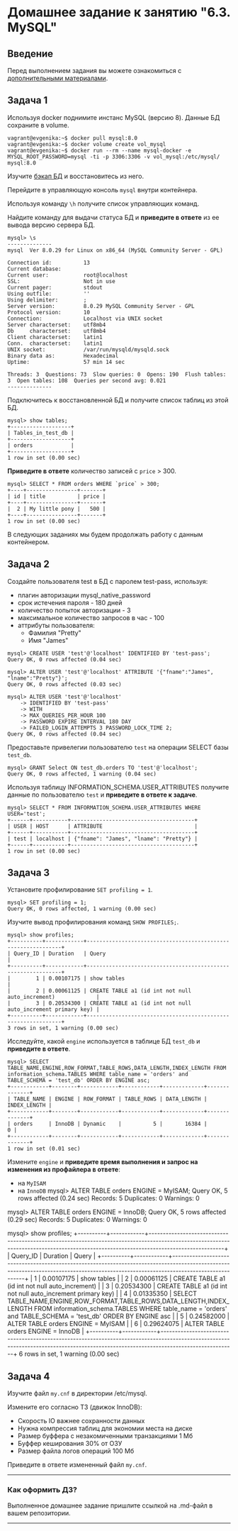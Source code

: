 # Домашнее задание к занятию "6.3. MySQL"

## Введение

Перед выполнением задания вы можете ознакомиться с 
[дополнительными материалами](https://github.com/netology-code/virt-homeworks/tree/master/additional/README.md).

## Задача 1

Используя docker поднимите инстанс MySQL (версию 8). Данные БД сохраните в volume.
```shell
vagrant@evgenika:~$ docker pull mysql:8.0
vagrant@evgenika:~$ docker volume create vol_mysql
vagrant@evgenika:~$ docker run --rm --name mysql-docker -e MYSQL_ROOT_PASSWORD=mysql -ti -p 3306:3306 -v vol_mysql:/etc/mysql/ mysql:8.0
```
Изучите [бэкап БД](https://github.com/netology-code/virt-homeworks/tree/master/06-db-03-mysql/test_data) и 
восстановитесь из него.

Перейдите в управляющую консоль `mysql` внутри контейнера.

Используя команду `\h` получите список управляющих команд.

Найдите команду для выдачи статуса БД и **приведите в ответе** из ее вывода версию сервера БД.
```shell
mysql> \s
--------------
mysql  Ver 8.0.29 for Linux on x86_64 (MySQL Community Server - GPL)

Connection id:          13
Current database:
Current user:           root@localhost
SSL:                    Not in use
Current pager:          stdout
Using outfile:          ''
Using delimiter:        ;
Server version:         8.0.29 MySQL Community Server - GPL
Protocol version:       10
Connection:             Localhost via UNIX socket
Server characterset:    utf8mb4
Db     characterset:    utf8mb4
Client characterset:    latin1
Conn.  characterset:    latin1
UNIX socket:            /var/run/mysqld/mysqld.sock
Binary data as:         Hexadecimal
Uptime:                 57 min 14 sec

Threads: 3  Questions: 73  Slow queries: 0  Opens: 190  Flush tables: 3  Open tables: 108  Queries per second avg: 0.021
--------------
```
Подключитесь к восстановленной БД и получите список таблиц из этой БД.
```shell
mysql> show tables;
+-------------------+
| Tables_in_test_db |
+-------------------+
| orders            |
+-------------------+
1 row in set (0.00 sec)
```
**Приведите в ответе** количество записей с `price` > 300.
```shell
mysql> SELECT * FROM orders WHERE `price` > 300;
+----+----------------+-------+
| id | title          | price |
+----+----------------+-------+
|  2 | My little pony |   500 |
+----+----------------+-------+
1 row in set (0.00 sec)
```
В следующих заданиях мы будем продолжать работу с данным контейнером.

## Задача 2

Создайте пользователя test в БД c паролем test-pass, используя:
- плагин авторизации mysql_native_password
- срок истечения пароля - 180 дней 
- количество попыток авторизации - 3 
- максимальное количество запросов в час - 100
- аттрибуты пользователя:
    - Фамилия "Pretty"
    - Имя "James"
```shell
mysql> CREATE USER 'test'@'localhost' IDENTIFIED BY 'test-pass';
Query OK, 0 rows affected (0.04 sec)

mysql> ALTER USER 'test'@'localhost' ATTRIBUTE '{"fname":"James", "lname":"Pretty"}';
Query OK, 0 rows affected (0.03 sec)

mysql> ALTER USER 'test'@'localhost'
    -> IDENTIFIED BY 'test-pass'
    -> WITH
    -> MAX_QUERIES_PER_HOUR 100
    -> PASSWORD EXPIRE INTERVAL 180 DAY
    -> FAILED_LOGIN_ATTEMPTS 3 PASSWORD_LOCK_TIME 2;
Query OK, 0 rows affected (0.04 sec)
```

Предоставьте привелегии пользователю `test` на операции SELECT базы `test_db`.
```shell
mysql> GRANT Select ON test_db.orders TO 'test'@'localhost';
Query OK, 0 rows affected, 1 warning (0.04 sec)
```

Используя таблицу INFORMATION_SCHEMA.USER_ATTRIBUTES получите данные по пользователю `test` и 
**приведите в ответе к задаче**.
```shell
mysql> SELECT * FROM INFORMATION_SCHEMA.USER_ATTRIBUTES WHERE USER='test';
+------+-----------+---------------------------------------+
| USER | HOST      | ATTRIBUTE                             |
+------+-----------+---------------------------------------+
| test | localhost | {"fname": "James", "lname": "Pretty"} |
+------+-----------+---------------------------------------+
1 row in set (0.00 sec)
```
## Задача 3

Установите профилирование `SET profiling = 1`.
```shell
mysql> SET profiling = 1;
Query OK, 0 rows affected, 1 warning (0.00 sec)
```
Изучите вывод профилирования команд `SHOW PROFILES;`.
```shell
mysql> show profiles;
+----------+------------+--------------------------------------------------------------+
| Query_ID | Duration   | Query                                                        |
+----------+------------+--------------------------------------------------------------+
|        1 | 0.00107175 | show tables                                                  |
|        2 | 0.00061125 | CREATE TABLE a1 (id int not null auto_increment)             |
|        3 | 0.20534300 | CREATE TABLE a1 (id int not null auto_increment primary key) |
+----------+------------+--------------------------------------------------------------+
3 rows in set, 1 warning (0.00 sec)
```

Исследуйте, какой `engine` используется в таблице БД `test_db` и **приведите в ответе**.
```shell
mysql> SELECT TABLE_NAME,ENGINE,ROW_FORMAT,TABLE_ROWS,DATA_LENGTH,INDEX_LENGTH FROM information_schema.TABLES WHERE table_name = 'orders' and  TABLE_SCHEMA = 'test_db' ORDER BY ENGINE asc;
+------------+--------+------------+------------+-------------+--------------+
| TABLE_NAME | ENGINE | ROW_FORMAT | TABLE_ROWS | DATA_LENGTH | INDEX_LENGTH |
+------------+--------+------------+------------+-------------+--------------+
| orders     | InnoDB | Dynamic    |          5 |       16384 |            0 |
+------------+--------+------------+------------+-------------+--------------+
1 row in set (0.01 sec)
```
Измените `engine` и **приведите время выполнения и запрос на изменения из профайлера в ответе**:
- на `MyISAM`
- на `InnoDB`
mysql> ALTER TABLE orders ENGINE = MyISAM;
Query OK, 5 rows affected (0.24 sec)
Records: 5  Duplicates: 0  Warnings: 0

mysql> ALTER TABLE orders ENGINE = InnoDB;
Query OK, 5 rows affected (0.29 sec)
Records: 5  Duplicates: 0  Warnings: 0

mysql> show profiles;
+----------+------------+--------------------------------------------------------------------------------------------------------------------------------------------------------------------------------------+
| Query_ID | Duration   | Query
                                    |
+----------+------------+--------------------------------------------------------------------------------------------------------------------------------------------------------------------------------------+
|        1 | 0.00107175 | show tables
                                    |
|        2 | 0.00061125 | CREATE TABLE a1 (id int not null auto_increment)
                                    |
|        3 | 0.20534300 | CREATE TABLE a1 (id int not null auto_increment primary key)
                                    |
|        4 | 0.01335350 | SELECT TABLE_NAME,ENGINE,ROW_FORMAT,TABLE_ROWS,DATA_LENGTH,INDEX_LENGTH FROM information_schema.TABLES WHERE table_name = 'orders' and  TABLE_SCHEMA = 'test_db' ORDER BY ENGINE asc |
|        5 | 0.24582000 | ALTER TABLE orders ENGINE = MyISAM
                                    |
|        6 | 0.29624075 | ALTER TABLE orders ENGINE = InnoDB
                                    |
+----------+------------+--------------------------------------------------------------------------------------------------------------------------------------------------------------------------------------+
6 rows in set, 1 warning (0.00 sec)
## Задача 4 

Изучите файл `my.cnf` в директории /etc/mysql.

Измените его согласно ТЗ (движок InnoDB):
- Скорость IO важнее сохранности данных
- Нужна компрессия таблиц для экономии места на диске
- Размер буффера с незакомиченными транзакциями 1 Мб
- Буффер кеширования 30% от ОЗУ
- Размер файла логов операций 100 Мб

Приведите в ответе измененный файл `my.cnf`.

---

### Как оформить ДЗ?

Выполненное домашнее задание пришлите ссылкой на .md-файл в вашем репозитории.

---
